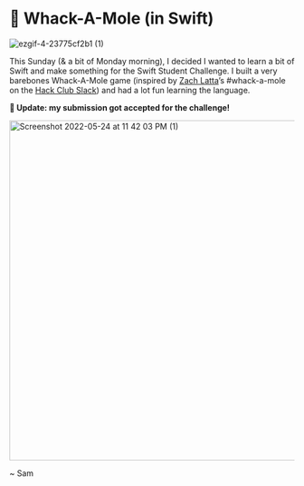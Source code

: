 #  Whack-A-Mole (in Swift)

![ezgif-4-23775cf2b1 (1)](https://user-images.githubusercontent.com/39828164/170182405-3e33ecf4-464d-48ba-843d-fcec22ee7614.gif)
 
This Sunday (& a bit of Monday morning), I decided I wanted to learn a bit of Swift and make something for the Swift Student Challenge. I built a very barebones Whack-A-Mole game (inspired by [Zach Latta](https://github.com/zachlatta)’s #whack-a-mole on the [Hack Club Slack](https://hackclub.com/slack)) and had a lot fun learning the language.

**:tada: Update: my submission got accepted for the challenge!**

<img width="600" alt="Screenshot 2022-05-24 at 11 42 03 PM (1)" src="https://user-images.githubusercontent.com/39828164/170182536-b1cf4130-9a42-468a-8434-2dacdf3cb37a.png">

~ Sam
